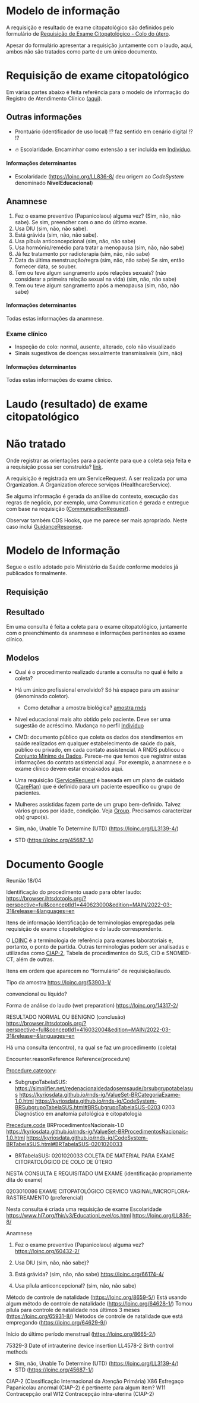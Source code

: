 # Modelo de informação

A requisição e resultado de exame citopatológico são definidos pelo formulário
de [Requisição de Exame Citopatológico - Colo do útero](modelo-requisicao.pdf).

Apesar do formulário apresentar a requisição juntamente
com o laudo, aqui, ambos não são tratados como parte de um
único documento.

# Requisição de exame citopatológico

Em várias partes abaixo é feita referência para o modelo de
informação do Registro de Atendimento Clínico ([aqui](https://www.in.gov.br/en/web/dou/-/portaria-n-234-de-18-de-julho-de-2022-416506215)).

## Outras informações

- Prontuário (identificador de uso local) ⁉️ faz sentido em cenário digital ⁉️ :interrobang:

- :fire: Escolaridade. Encaminhar como extensão a ser incluída em
  [Indivíduo](https://simplifier.net/redenacionaldedadosemsaude/brindividuo).

#### Informações determinantes

- Escolaridade (https://loinc.org/LL836-8/ deu origem ao _CodeSystem_ denominado **NivelEducacional**)

## Anamnese

1. Fez o exame preventivo (Papanicolaou) alguma vez? (Sim, não, não sabe). Se sim, preencher com o ano do último exame.
1. Usa DIU (sim, não, não sabe).
1. Está grávida (sim, não, não sabe).
1. Usa píbula anticoncepcional (sim, não, não sabe)
1. Usa hormônio/remédio para tratar a menopausa (sim, não, não sabe)
1. Já fez tratamento por radioterapia (sim, não, não sabe)
1. Data da última menstruação/regra (sim, não, não sabe) Se sim, então fornecer data, se souber.
1. Tem ou teve algum sangramento após relações sexuais? (não considerar a primeira relação sexual na vida) (sim, não, não sabe)
1. Tem ou teve algum sangramento após a menopausa (sim, não, não sabe)

#### Informações determinantes

Todas estas informações da anamnese.

### Exame clínico

- Inspeção do colo: normal, ausente, alterado, colo não visualizado
- Sinais sugestivos de doenças sexualmente transmissíveis (sim, não)

#### Informações determinantes

Todas estas informações do exame clínico.

# Laudo (resultado) de exame citopatológico

# Não tratado

Onde registrar as orientações para a paciente para que a coleta seja feita e a requisição possa ser construída? [link](https://portaldeboaspraticas.iff.fiocruz.br/atencao-mulher/coleta-e-indicacoes-para-o-exame-citopatologico-do-colo-uterino/#:~:text=Coleta%20e%20Indica%C3%A7%C3%B5es%20para%20o%20Exame%20Citopatol%C3%B3gico%20do%20Colo%20Uterino,-22%20out%202019&text=O%20exame%20citopatol%C3%B3gico%20%C3%A9%20um,estrat%C3%A9gia%20para%20detectar%20les%C3%B5es%20precocemente).

A requisição é registrada em um ServiceRequest. A ser realizada por uma Organization.
A Organization oferece serviços (HealthcareService).

Se alguma informação é gerada da análise do contexto, execução das regras de negócio,
por exemplo, uma Communication é gerada e entregue com base na requisição
([CommunicationRequest](https://www.hl7.org/fhir/communicationrequest.html)).

Observar também CDS Hooks, que me parece
ser mais apropriado. Neste caso inclui [GuidanceResponse](https://www.hl7.org/fhir/guidanceresponse.html).

# Modelo de Informação

Segue o estilo adotado pelo Ministério da Saúde conforme
modelos já publicados formalmente.

## Requisição

## Resultado

Em uma consulta é feita a coleta para o exame citopatológico, juntamente com o preenchimento da anamnese e informações pertinentes ao exame clínico.

## Modelos

- Qual é o procedimento realizado durante a consulta
  no qual é feito a coleta?

- Há um único profissional envolvido? Só há espaço
  para um assinar (denominado coletor).

  - Como detalhar a amostra biológica?
    [amostra rnds](https://kyriosdata.github.io/rnds-ig/StructureDefinition-BRAmostraBiologica.html)

- Nível educacional mais alto obtido pelo paciente. Deve ser uma sugestão de acréscimo. Mudança no perfil [Individuo](https://simplifier.net/redenacionaldedadosemsaude/brindividuo)

- CMD: documento público que coleta os dados dos atendimentos em saúde realizados em qualquer estabelecimento de saúde do país, público ou privado, em cada contato assistencial. A RNDS publicou o
  [Conjunto Mínimo de Dados](https://simplifier.net/redenacionaldedadosemsaude/brconjuntominimodados). Parece-me que temos que registrar estas informações do contato assistencial aqui. Por exemplo,
  a anamnese e o exame clínico devem estar encaixados aqui.

- Uma requisição ([ServiceRequest](https://www.hl7.org/fhir/servicerequest.tml#ServiceRequest) é baseada em um plano de cuidado ([CarePlan](https://www.hl7.org/fhir/careplan.html)) que é definido para um paciente específico ou grupo de pacientes.

- Mulheres assistidas fazem parte de um grupo bem-definido. Talvez vários grupos por idade, condição. Veja [Group](https://www.hl7.org/fhir/group.html). Precisamos caracterizar o(s) grupo(s).

- Sim, não, Unable To Determine (UTD) (https://loinc.org/LL3139-4/)
- STD (https://loinc.org/45687-1/)

# Documento Google

Reunião 18/04

Identificação do procedimento usado para obter laudo:
https://browser.ihtsdotools.org/?perspective=full&conceptId1=440623000&edition=MAIN/2022-03-31&release=&languages=en

Itens de informação
Identificação de terminologias empregadas pela requisição de exame citopatológico e do laudo correspondente.

O [LOINC](https://loinc.org/) é a terminologia de referência para exames laboratoriais e, portanto, o ponto de partida. Outras terminologias podem ser analisadas e utilizadas como [CIAP-2](http://www.saude.ba.gov.br/wp-content/uploads/2018/08/Tabela-CIAP-2.pdf), Tabela de procedimentos do SUS, CID e SNOMED-CT, além de outras.

Itens em ordem que aparecem no “formulário” de requisição/laudo.

Tipo da amostra
https://loinc.org/53903-1/

convencional ou líquido?

Forma de análise do laudo (wet preparation)
https://loinc.org/14317-2/

RESULTADO NORMAL OU BENIGNO (conclusão)
https://browser.ihtsdotools.org/?perspective=full&conceptId1=416032004&edition=MAIN/2022-03-31&release=&languages=en

Há uma consulta (encontro), na qual se faz um procedimento (coleta)

Encounter.reasonReference Reference(procedure)

[Procedure.category](https://www.hl7.org/fhir/procedure-definitions.html#Procedure.category):

- SubgrupoTabelaSUS: https://simplifier.net/redenacionaldedadosemsaude/brsubgrupotabelasus
  https://kyriosdata.github.io/rnds-ig/ValueSet-BRCategoriaExame-1.0.html
  https://kyriosdata.github.io/rnds-ig/CodeSystem-BRSubgrupoTabelaSUS.html#BRSubgrupoTabelaSUS-0203
  0203 Diagnóstico em anatomia patológica e citopatologia

[Precedure.code](https://www.hl7.org/fhir/procedure-definitions.html#Procedure.code)
BRProcedimentosNacionais-1.0
https://kyriosdata.github.io/rnds-ig/ValueSet-BRProcedimentosNacionais-1.0.html
https://kyriosdata.github.io/rnds-ig/CodeSystem-BRTabelaSUS.html#BRTabelaSUS-0201020033

- BRTabelaSUS:
  0201020033
  COLETA DE MATERIAL PARA EXAME CITOPATOLÓGICO DE COLO DE ÚTERO

NESTA CONSULTA E REQUISITADO UM EXAME (identificação propriamente dita do exame)

0203010086
EXAME CITOPATOLÓGICO CERVICO VAGINAL/MICROFLORA-RASTREAMENTO
(preferencial)

Nesta consulta é criada uma requisição de exame
Escolaridade
https://www.hl7.org/fhir/v3/EducationLevel/cs.html
https://loinc.org/LL836-8/

Anamnese

1. Fez o exame preventivo (Papanicolaou) alguma vez?
   https://loinc.org/60432-2/

2. Usa DIU (sim, não, não sabe)?

3. Está grávida? (sim, não, não sabe)
   https://loinc.org/66174-4/
4. Usa pílula anticoncepcional? (sim, não, não sabe)

Método de controle de natalidade (https://loinc.org/8659-5/)
Está usando algum método de controle de natalidade (https://loinc.org/64628-1/)
Tomou pílula para controle de natalidade nos últimos 3 meses (https://loinc.org/65931-8/)
Métodos de controle de natalidade que está empregando (https://loinc.org/64629-9/)

Início do último período menstrual (https://loinc.org/8665-2/)

75329-3 Date of intrauterine device insertion
LL4578-2 Birth control methods

- Sim, não, Unable To Determine (UTD) (https://loinc.org/LL3139-4/)
- STD (https://loinc.org/45687-1/)

CIAP-2 (Classificação Internacional da Atenção Primária)
X86 Esfregaço Papanicolau anormal (CIAP-2) é pertinente para algum item?
W11 Contracepção oral W12 Contracepção intra-uterina (CIAP-2)
